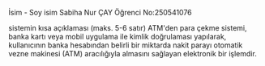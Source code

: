 İsim - Soy isim Sabiha Nur ÇAY
Öğrenci No:250541076

sistemin kısa açıklaması (maks. 5-6 satır)
ATM'den para çekme sistemi, banka kartı veya mobil uygulama ile kimlik doğrulaması yapılarak, kullanıcının banka hesabından belirli bir miktarda nakit parayı otomatik vezne makinesi (ATM) aracılığıyla almasını sağlayan elektronik bir işlemdir.

